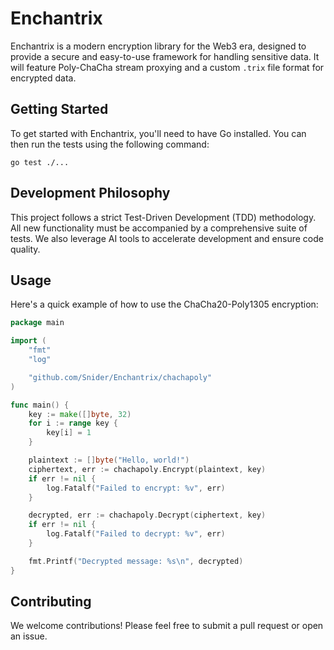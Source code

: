 # Enchantrix

Enchantrix is a modern encryption library for the Web3 era, designed to provide a secure and easy-to-use framework for handling sensitive data. It will feature Poly-ChaCha stream proxying and a custom `.trix` file format for encrypted data.

## Getting Started

To get started with Enchantrix, you'll need to have Go installed. You can then run the tests using the following command:

```shell
go test ./...
```

## Development Philosophy

This project follows a strict Test-Driven Development (TDD) methodology. All new functionality must be accompanied by a comprehensive suite of tests. We also leverage AI tools to accelerate development and ensure code quality.

## Usage

Here's a quick example of how to use the ChaCha20-Poly1305 encryption:

```go
package main

import (
	"fmt"
	"log"

	"github.com/Snider/Enchantrix/chachapoly"
)

func main() {
	key := make([]byte, 32)
	for i := range key {
		key[i] = 1
	}

	plaintext := []byte("Hello, world!")
	ciphertext, err := chachapoly.Encrypt(plaintext, key)
	if err != nil {
		log.Fatalf("Failed to encrypt: %v", err)
	}

	decrypted, err := chachapoly.Decrypt(ciphertext, key)
	if err != nil {
		log.Fatalf("Failed to decrypt: %v", err)
	}

	fmt.Printf("Decrypted message: %s\n", decrypted)
}
```

## Contributing

We welcome contributions! Please feel free to submit a pull request or open an issue.

